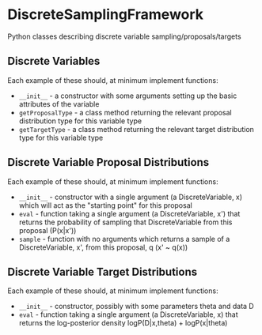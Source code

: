 # DiscreteSamplingFramework
Python classes describing discrete variable sampling/proposals/targets

## Discrete Variables
Each example of these should, at minimum implement functions:
 - `__init__` - a constructor with some arguments setting up the basic attributes of the variable
 - `getProposalType` - a class method returning the relevant proposal distribution type for this variable type
- `getTargetType` - a class method returning the relevant target distribution type for this variable type

## Discrete Variable Proposal Distributions
Each example of these should, at minimum implement functions:
 - `__init__` - constructor with a single argument (a DiscreteVariable, x) which will act as the "starting point" for this proposal
 - `eval` - function taking a single argument (a DiscreteVariable, x') that returns the probability of sampling that DiscreteVariable from this proposal (P(x|x'))
 - `sample` - function with no arguments which returns a sample of a DiscreteVariable, x', from this proposal, q (x' ~ q(x))

## Discrete Variable Target Distributions
Each example of these should, at minimum implement functions:
 - `__init__` - constructor, possibly with some parameters theta and data D
 - `eval` - function taking a single argument (a DiscreteVariable, x) that returns the log-posterior density logP(D|x,theta) + logP(x|theta)